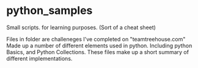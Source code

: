 # python_samples
Small scripts. for learning purposes. (Sort of a cheat sheet) 

Files in folder are challeneges I've completed on "teamtreehouse.com"
Made up a number of different elements used in python. Including python Basics, and Python Collections.
These files make up a short summary of different implementations. 
